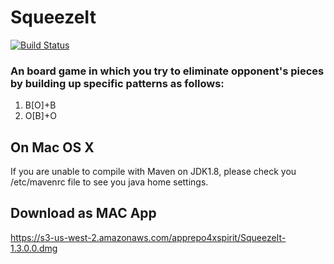 # SqueezeIt

[![Build Status](https://travis-ci.org/zhangwei217245/SqueezeItBoard.svg?branch=master)](https://travis-ci.org/zhangwei217245/SqueezeItBoard)

### An board game in which you try to eliminate opponent's pieces by building up specific patterns as follows:

1. B[O]+B
2. O[B]+O


## On Mac OS X

If you are unable to compile with Maven on JDK1.8, please check you /etc/mavenrc file to see you java home settings.

## Download as MAC App

https://s3-us-west-2.amazonaws.com/apprepo4xspirit/SqueezeIt-1.3.0.0.dmg
